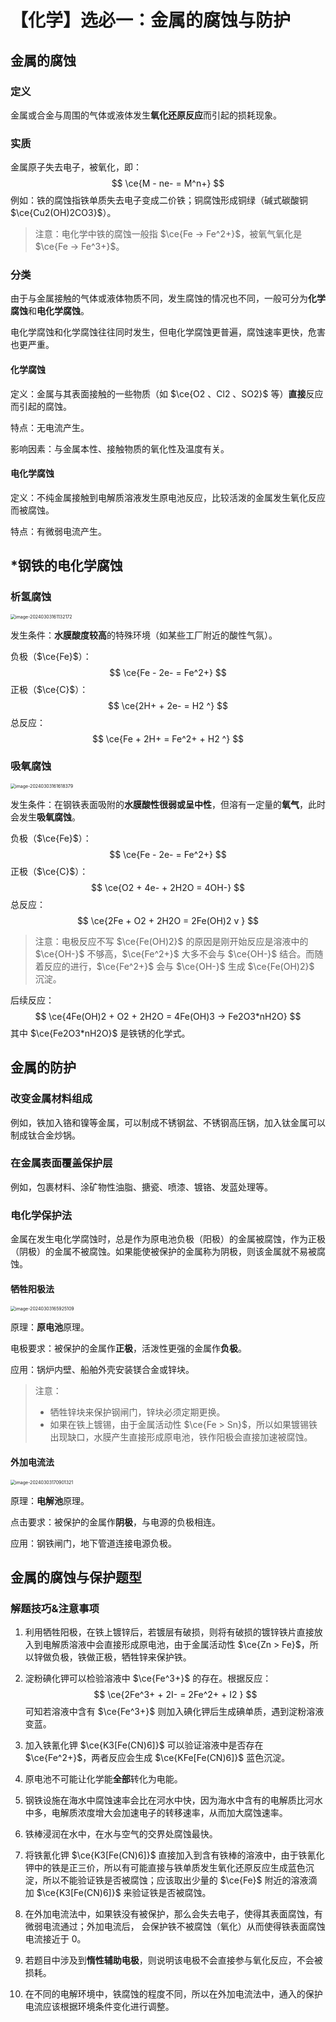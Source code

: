 # 【化学】选必一：金属的腐蚀与防护

## 金属的腐蚀

### 定义

金属或合金与周围的气体或液体发生**氧化还原反应**而引起的损耗现象。

### 实质

金属原子失去电子，被氧化，即：
$$
\ce{M - ne- = M^n+}
$$
例如：铁的腐蚀指铁单质失去电子变成二价铁；铜腐蚀形成铜绿（碱式碳酸铜 $\ce{Cu2(OH)2CO3}$）。

> 注意：电化学中铁的腐蚀一般指 $\ce{Fe -> Fe^2+}$，被氧气氧化是 $\ce{Fe -> Fe^3+}$。

### 分类

由于与金属接触的气体或液体物质不同，发生腐蚀的情况也不同，一般可分为**化学腐蚀**和**电化学腐蚀**。

电化学腐蚀和化学腐蚀往往同时发生，但电化学腐蚀更普遍，腐蚀速率更快，危害也更严重。

#### 化学腐蚀

定义：金属与其表面接触的一些物质（如 $\ce{O2 、Cl2 、SO2}$ 等）**直接**反应而引起的腐蚀。

特点：无电流产生。

影响因素：与金属本性、接触物质的氧化性及温度有关。

#### 电化学腐蚀

定义：不纯金属接触到电解质溶液发生原电池反应，比较活泼的金属发生氧化反应而被腐蚀。

特点：有微弱电流产生。

## *钢铁的电化学腐蚀

### 析氢腐蚀

<img src="./assets/image-20240303161132172.png" alt="image-20240303161132172" style="zoom:50%;" />

发生条件：**水膜酸度较高**的特殊环境（如某些工厂附近的酸性气氛）。

负极（$\ce{Fe}$）：
$$
\ce{Fe - 2e- = Fe^2+}
$$
正极（$\ce{C}$）：
$$
\ce{2H+ + 2e- = H2 ^}
$$
总反应：
$$
\ce{Fe + 2H+ = Fe^2+ + H2 ^}
$$

### 吸氧腐蚀

<img src="./assets/image-20240303161618379.png" alt="image-20240303161618379" style="zoom:50%;" />

发生条件：在钢铁表面吸附的**水膜酸性很弱或呈中性**，但溶有一定量的**氧气**，此时会发生**吸氧腐蚀**。

负极（$\ce{Fe}$）：
$$
\ce{Fe - 2e- = Fe^2+}
$$
正极（$\ce{C}$）：
$$
\ce{O2 + 4e- + 2H2O = 4OH-}
$$
总反应：
$$
\ce{2Fe + O2 + 2H2O = 2Fe(OH)2 v }
$$

> 注意：电极反应不写 $\ce{Fe(OH)2}$ 的原因是刚开始反应是溶液中的 $\ce{OH-}$ 不够高，$\ce{Fe^2+}$ 大多不会与 $\ce{OH-}$ 结合。而随着反应的进行，$\ce{Fe^2+}$ 会与 $\ce{OH-}$ 生成 $\ce{Fe(OH)2}$ 沉淀。

后续反应：
$$
\ce{4Fe(OH)2 + O2 + 2H2O = 4Fe(OH)3 -> Fe2O3*nH2O}
$$
其中 $\ce{Fe2O3*nH2O}$ 是铁锈的化学式。

## 金属的防护

### 改变金属材料组成

例如，铁加入铬和镍等金属，可以制成不锈钢盆、不锈钢高压锅，加入钛金属可以制成钛合金炒锅。

###  在金属表面覆盖保护层

例如，包裹材料、涂矿物性油脂、搪瓷、喷漆、镀铬、发蓝处理等。

### 电化学保护法

金属在发生电化学腐蚀时，总是作为原电池负极（阳极）的金属被腐蚀，作为正极（阴极）的金属不被腐蚀。如果能使被保护的金属称为阴极，则该金属就不易被腐蚀。

#### 牺牲阳极法

<img src="./assets/image-20240303165925109.png" alt="image-20240303165925109" style="zoom:50%;" />

原理：**原电池**原理。

电极要求：被保护的金属作**正极**，活泼性更强的金属作**负极**。

应用：锅炉内壁、船舶外壳安装镁合金或锌块。

> 注意：
>
> - 牺牲锌块来保护钢闸门，锌块必须定期更换。
> - 如果在铁上镀锡，由于金属活动性 $\ce{Fe > Sn}$，所以如果镀锡铁出现缺口，水膜产生直接形成原电池，铁作阳极会直接加速被腐蚀。

#### 外加电流法

<img src="./assets/image-20240303170901321.png" alt="image-20240303170901321" style="zoom:50%;" />

原理：**电解池**原理。

点击要求：被保护的金属作**阴极**，与电源的负极相连。

应用：钢铁闸门，地下管道连接电源负极。

## 金属的腐蚀与保护题型

### 解题技巧&注意事项

1. 利用牺牲阳极，在铁上镀锌后，若镀层有破损，则将有破损的镀锌铁片直接放入到电解质溶液中会直接形成原电池，由于金属活动性 $\ce{Zn > Fe}$，所以锌做负极，铁做正极，牺牲锌来保护铁。

2. 淀粉碘化钾可以检验溶液中 $\ce{Fe^3+}$ 的存在。根据反应：
   $$
   \ce{2Fe^3+ + 2I- = 2Fe^2+ + I2 }
   $$
   可知若溶液中含有 $\ce{Fe^3+}$ 则加入碘化钾后生成碘单质，遇到淀粉溶液变蓝。

3. 加入铁氰化钾 $\ce{K3[Fe(CN)6]}$ 可以验证溶液中是否存在 $\ce{Fe^2+}$，两者反应会生成 $\ce{KFe[Fe(CN)6]}$ 蓝色沉淀。

4. 原电池不可能让化学能**全部**转化为电能。

5. 钢铁设施在海水中腐蚀速率会比在河水中快，因为海水中含有的电解质比河水中多，电解质浓度增大会加速电子的转移速率，从而加大腐蚀速率。

6. 铁棒浸润在水中，在水与空气的交界处腐蚀最快。

7. 将铁氰化钾 $\ce{K3[Fe(CN)6]}$ 直接加入到含有铁棒的溶液中，由于铁氰化钾中的铁是正三价，所以有可能直接与铁单质发生氧化还原反应生成蓝色沉淀，所以不能验证铁是否被腐蚀；应该取出少量的 $\ce{Fe}$ 附近的溶液滴加 $\ce{K3[Fe(CN)6]}$ 来验证铁是否被腐蚀。

8. 在外加电流法中，如果铁没有被保护，那么会失去电子，使得其表面腐蚀，有微弱电流通过；外加电流后， 会保护铁不被腐蚀（氧化）从而使得铁表面腐蚀电流接近于 $0$。

9. 若题目中涉及到**惰性辅助电极**，则说明该电极不会直接参与氧化反应，不会被损耗。

10. 在不同的电解环境中，铁腐蚀的程度不同，所以在外加电流法中，通入的保护电流应该根据环境条件变化进行调整。


